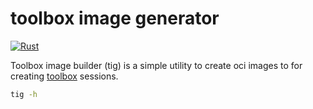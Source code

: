 # toolbox image generator

[![Rust](https://github.com/prx0/tig/actions/workflows/rust.yml/badge.svg?branch=main)](https://github.com/prx0/tig/actions/workflows/rust.yml)

Toolbox image builder (tig) is a simple utility to create oci images to for creating [toolbox](https://github.com/containers/toolbox) sessions.

```sh
tig -h
```